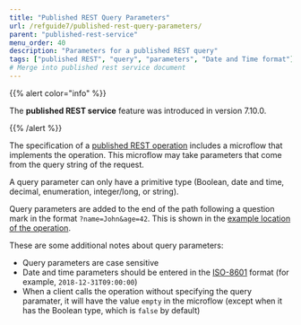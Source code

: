 ```yaml
---
title: "Published REST Query Parameters"
url: /refguide7/published-rest-query-parameters/
parent: "published-rest-service"
menu_order: 40
description: "Parameters for a published REST query"
tags: ["published REST", "query", "parameters", "Date and Time format"]
# Merge into published rest service document
---
```


{{% alert color="info" %}}

The **published REST service** feature was introduced in version 7.10.0.

{{% /alert %}}

The specification of a [published REST operation](/refguide7/published-rest-operation/) includes a microflow that implements the operation. This microflow may take parameters that come from the query string of the request.

A query parameter can only have a primitive type (Boolean, date and time, decimal, enumeration, integer/long, or string).

Query parameters are added to the end of the path following a question mark in the format `?name=John&age=42`. This is shown in the [example location of the operation](/refguide7/published-rest-operation/#example-location).

These are some additional notes about query parameters:

* Query parameters are case sensitive
* Date and time parameters should be entered in the [ISO-8601](https://www.w3schools.com/xml/schema_dtypes_date.asp) format (for example, `2018-12-31T09:00:00`)
* When a client calls the operation without specifying the query paramater, it will have the value `empty` in the microflow (except when it has the Boolean type, which is `false` by default)
